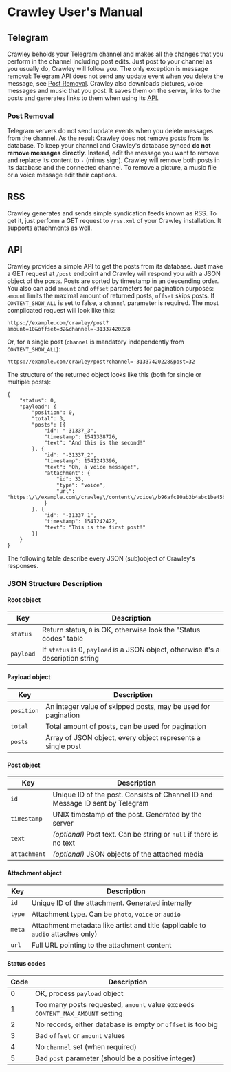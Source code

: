 # Crawley User's Manual
## Telegram
Crawley beholds your Telegram channel and makes all the changes that you perform in the channel including post edits. Just post to your channel as you usually do, Crawley will follow you. The only exception is message removal: Telegram API does not send any update event when you delete the message, see [Post Removal](#post-removal). Crawley also downloads pictures, voice messages and music that you post. It saves them on the server, links to the posts and generates links to them when using its [API](#api).
### Post Removal
Telegram servers do not send update events when you delete messages from the channel. As the result Crawley does not remove posts from its database. To keep your channel and Crawley's database synced **do not remove messages directly**. Instead, edit the message you want to remove and replace its content to `-` (minus sign). Crawley will remove both posts in its database and the connected channel. To remove a picture, a music file or a voice message edit their captions.

## RSS
Crawley generates and sends simple syndication feeds known as RSS. To get it, just perform a GET request to `/rss.xml` of your Crawley installation. It supports attachments as well.

## API
Crawley provides a simple API to get the posts from its database. Just make a GET request at `/post` endpoint and Crawley will respond you with a JSON object of the posts. Posts are sorted by timestamp in an descending order. You also can add `amount` and `offset` parameters for pagination purposes: `amount` limits the maximal amount of returned posts, `offset` skips posts. If `CONTENT_SHOW_ALL` is set to false, a `channel` parameter is required.
The most complicated request will look like this:
```
https://example.com/crawley/post?amount=10&offset=32&channel=-31337420228
```

Or, for a single post (`channel` is mandatory independently from `CONTENT_SHOW_ALL`):
```
https://example.com/crawley/post?channel=-31337420228&post=32
```

The structure of the returned object looks like this (both for single or multiple posts):
```
{
    "status": 0,
    "payload": {
        "position": 0,
        "total": 3,
        "posts": [{
            "id": "-31337_3",
            "timestamp": 1541338726,
            "text": "And this is the second!"
        }, {
            "id": "-31337_2",
            "timestamp": 1541243396,
            "text": "Oh, a voice message!",
            "attachment": {
                "id": 33,
                "type": "voice",
                "url": "https:\/\/example.com\/crawley\/content\/voice\/b96afc80ab3b4abc1be45b46f0b351ea.oga"
            }
        }, {
            "id": "-31337_1",
            "timestamp": 1541242422,
            "text": "This is the first post!"
        }]
    }
}
```
The following table describe every JSON (sub)object of Crawley's responses.
### JSON Structure Description
#### Root object
| Key | Description |
| ------------ | ------------ |
| `status` | Return status, `0` is OK, otherwise look the "Status codes" table |
| `payload` | If `status` is 0, `payload` is a JSON object, otherwise it's a description string |

#### Payload object
| Key | Description |
| ------------ | ------------ |
| `position` | An integer value of skipped posts, may be used for pagination |
| `total` | Total amount of posts, can be used for pagination |
| `posts` | Array of JSON object, every object represents a single post |

#### Post object
| Key | Description |
| ------------ | ------------ |
| `id` | Unique ID of the post. Consists of Channel ID and Message ID sent by Telegram |
| `timestamp` | UNIX timestamp of the post. Generated by the server |
| `text` | *(optional)* Post text. Can be string or `null` if there is no text |
| `attachment` | *(optional)*  JSON objects of the attached media |

#### Attachment object
| Key | Description |
| ------------ | ------------ |
| `id` | Unique ID of the attachment. Generated internally |
| `type` | Attachment type. Can be `photo`, `voice` or `audio` |
| `meta` | Attachment metadata like artist and title (applicable to `audio` attaches only) |
| `url` | Full URL pointing to the attachment content |

#### Status codes
| Code | Description |
| ------------ | ------------ |
| 0 | OK, process `payload` object |
| 1 | Too many posts requested, `amount` value exceeds `CONTENT_MAX_AMOUNT` setting |
| 2 | No records, either database is empty or `offset` is too big |
| 3 | Bad `offset` or `amount` values |
| 4 | No `channel` set (when required) |
| 5 | Bad `post` parameter (should be a positive integer) |